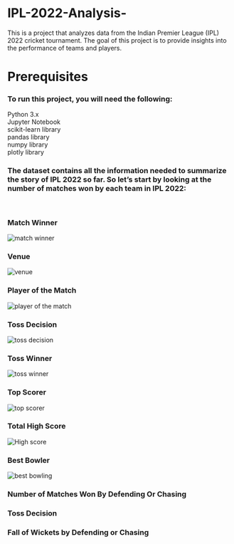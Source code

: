 # IPL-2022-Analysis-
This is a project that analyzes data from the Indian Premier League (IPL) 2022 cricket tournament. The goal of this project is to provide insights into the performance of teams and players.

# Prerequisites
<h3>To run this project, you will need the following:<br></h3>

Python 3.x<br>
Jupyter Notebook<br>
scikit-learn library<br>
pandas library<br>
numpy library<br> 
plotly library<br>
<h3>The dataset contains all the information needed to summarize the story of IPL 2022 so far. So let’s start by looking at the number of matches won by each team in IPL 2022:</h3><br>

<h3>Match Winner</h3>

![match winner](https://github.com/Sanketarali/IPL-2022-Analysis/assets/110754364/c7eb3e28-c8f4-4098-a0a8-f0b3d0bec5a0)

<h3>Venue</h3> 

![venue](https://github.com/Sanketarali/IPL-2022-Analysis/assets/110754364/7359f075-a11f-4d1a-b58f-c36eaa8db434)

<h3>Player of the Match</h3>

![player of the match](https://github.com/Sanketarali/IPL-2022-Analysis/assets/110754364/19c2d2ec-f063-4344-9e4a-380a65b33e97)


<h3>Toss Decision</h3>

![toss decision](https://github.com/Sanketarali/IPL-2022-Analysis/assets/110754364/ffbbe3da-52c4-4086-b334-d8a5d8486f12)


<h3>Toss Winner</h3>

![toss winner](https://github.com/Sanketarali/IPL-2022-Analysis/assets/110754364/b94d1cae-ee30-4923-80db-3e22d3c4554b)


<h3>Top Scorer</h3>

![top  scorer](https://github.com/Sanketarali/IPL-2022-Analysis/assets/110754364/1a31de7f-1976-469f-a83c-3a4690f95fc4)


<h3>Total High Score</h3>

![High score](https://github.com/Sanketarali/IPL-2022-Analysis/assets/110754364/1b94d726-c644-453c-86c8-57f39fd3ad0a)


<h3>Best Bowler</h3>

![best bowling](https://github.com/Sanketarali/IPL-2022-Analysis/assets/110754364/c02b3737-4696-4ebf-9841-99e6c3444ed8)

<h3>Number of Matches Won By Defending Or Chasing</h3>


<h3>Toss Decision</h3>


<h3>Fall of Wickets by Defending or Chasing</h3>






